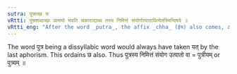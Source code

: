 ```yaml
---
sutra: पुत्त्राच्छ च
vRtti: पुत्त्रशब्दाच्छः प्रत्ययो भवति चकाराद्यच्च तस्य निमित्तं संयोगोत्पातावित्येतस्मिन्विषये ॥
vRtti_eng: "After the word _putra_, the affix _chha_ (ईय) also comes, as well as _yat_ (य), in the above sense of 'a relation or a portent for the purpose of that.'"
---
```

The word पुत्र being a dissyllabic word would always have taken यत् by the last aphorism. This ordains छ also. Thus पुत्रस्य निमित्तं संयोग उत्पातो वा = पुत्रीयम् or पुत्र्यम् ॥
